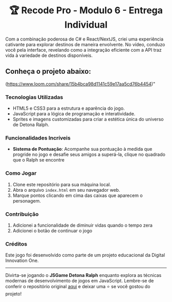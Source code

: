 <h1 align="center">🏆 Recode Pro - Modulo 6 - Entrega Individual</h1>

<p>  
Com a combinação poderosa de C# e React/NextJS, criei uma experiência cativante para explorar destinos de maneira envolvente. No vídeo, conduzo você pela interface, revelando como a integração eficiente com a API traz vida à variedade de destinos disponíveis.
</p>

<h2>Conheça o projeto abaixo:</h2>

 (https://www.loom.com/share/15b4bca98d1141c59e17aa5cd76b4454)"





### Tecnologias Utilizadas

- HTML5 e CSS3 para a estrutura e aparência do jogo.
- JavaScript para a lógica de programação e interatividade.
- Sprites e imagens customizadas para criar a estética única do universo de Detona Ralph.

### Funcionalidades Incríveis

- **Sistema de Pontuação**: Acompanhe sua pontuação à medida que progride no jogo e desafie seus amigos a superá-la, clique no quadrado que o Ralph se encontre

### Como Jogar

1. Clone este repositório para sua máquina local.
2. Abra o arquivo `index.html` em seu navegador web.
3. Marque pontos clicando em cima das caixas que aparecem o personagem.

### Contribuição

1. Adicionei a funcionalidade de diminuir vidas quando o tempo zera
2. Adicionei o botão de continuar o jogo

### Créditos

Este jogo foi desenvolvido como parte de um projeto educacional da Digital Innovation One.

---

Divirta-se jogando o **JSGame Detona Ralph** enquanto explora as técnicas modernas de desenvolvimento de jogos em JavaScript. Lembre-se de conferir o repositório original [aqui](https://github.com/digitalinnovationone/jsgame-detona-ralph) e deixar uma ⭐️ se você gostou do projeto!
